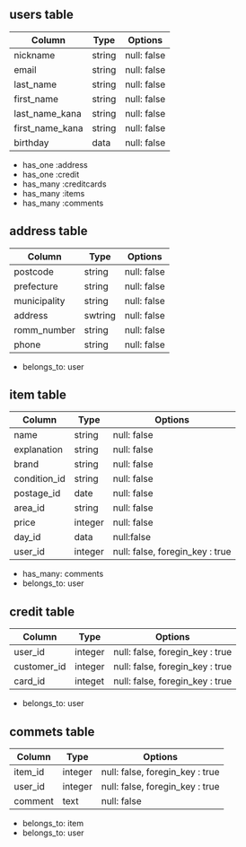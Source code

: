 ## users table
| Column | Type | Options |
| ------ | ---- | ------- |
|  nickname       | string     |  null: false      |
|  email  |   string   |  null: false       |
|  last_name  |  string    |  null: false       |
|  first_name     |    string  | null: false        |
|  last_name_kana  |   string   |  null: false       |
|  first_name_kana     | string     |  null: false       |
| birthday       |  data    |    null: false     |

- has_one :address
- has_one :credit
- has_many :creditcards
- has_many :items
- has_many :comments




## address table
| Column | Type | Options |
| ------ | ---- | ------- |
| postcode    |  string    |  null: false       |
| prefecture | string | null: false |
| municipality | string | null: false |
| address | swtring | null: false |
| romm_number | string | null: false |
| phone | string | null: false|

- belongs_to: user


## item table
| Column | Type | Options |
| ------ | ---- | ------- |
| name | string | null: false |
| explanation | string | null: false |
| brand | string | null: false |
| condition_id | string | null: false |
| postage_id | date| null: false |
| area_id | string | null: false |
| price | integer | null: false |
| day_id | data | null:false |
| user_id | integer | null: false, foregin_key : true |

- has_many: comments
- belongs_to: user



## credit table
| Column | Type | Options |
| ------ | ---- | ------- |
| user_id | integer | null: false, foregin_key : true |
| customer_id | integer | null: false, foregin_key : true |
| card_id | integet | null: false, foregin_key : true |

- belongs_to: user 



## commets table
| Column | Type | Options |
| ------ | ---- | ------- |
| item_id | integer | null: false, foregin_key : true |
| user_id | integer | null: false, foregin_key : true |
| comment | text | null: false |

- belongs_to: item
- belongs_to: user




